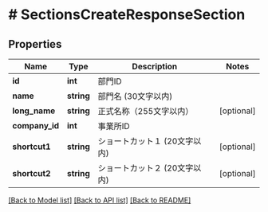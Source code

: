 # # SectionsCreateResponseSection

## Properties

Name | Type | Description | Notes
------------ | ------------- | ------------- | -------------
**id** | **int** | 部門ID | 
**name** | **string** | 部門名 (30文字以内) | 
**long_name** | **string** | 正式名称（255文字以内） | [optional] 
**company_id** | **int** | 事業所ID | 
**shortcut1** | **string** | ショートカット１ (20文字以内) | [optional] 
**shortcut2** | **string** | ショートカット２ (20文字以内) | [optional] 

[[Back to Model list]](../../README.md#documentation-for-models) [[Back to API list]](../../README.md#documentation-for-api-endpoints) [[Back to README]](../../README.md)


